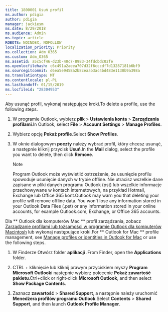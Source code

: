 ```yaml
---
title: 1800001 Usuń profil
ms.author: pdigia
author: pdigia
manager: jackiesm
ms.date: 8/29/2018
ms.audience: Admin
ms.topic: article
ROBOTS: NOINDEX, NOFOLLOW
localization_priority: Priority
ms.collection: Adm_O365
ms.custom: Adm_O365
ms.assetid: a5c5cf46-d23b-40c7-8983-34fdcbdc02fe
ms.openlocfilehash: c6c491a2aeea707d32f6cccdf7d13287181b6bf9
ms.sourcegitcommit: d6ea5e9458a2b8ceaab3ac4bd483e1130b9a398a
ms.translationtype: MT
ms.contentlocale: pl-PL
ms.lasthandoff: 01/15/2019
ms.locfileid: "28304953"
---
```

<span data-ttu-id="67b98-102">Aby usunąć profil, wykonaj następujące kroki.</span><span class="sxs-lookup"><span data-stu-id="67b98-102">To delete a profile, use the following steps.</span></span>
  
1. <span data-ttu-id="67b98-103">W programie Outlook, wybierz **plik** \> **Ustawienia konta** \> **Zarządzania profilami**.</span><span class="sxs-lookup"><span data-stu-id="67b98-103">In Outlook, select **File** \> **Account Settings** \> **Manage Profiles**.</span></span>
    
2. <span data-ttu-id="67b98-104">Wybierz opcję **Pokaż profile**.</span><span class="sxs-lookup"><span data-stu-id="67b98-104">Select **Show Profiles**.</span></span>
    
3. <span data-ttu-id="67b98-105">W oknie dialogowym **poczty** należy wybrać profil, który chcesz usunąć, a następnie kliknij przycisk **Usuń**.</span><span class="sxs-lookup"><span data-stu-id="67b98-105">In the **Mail** dialog, select the profile you want to delete, then click **Remove**.</span></span>
    
    > [!NOTE]
    > <span data-ttu-id="67b98-p101">Program Outlook może wyświetlić ostrzeżenie, że usunięcie profilu spowoduje usunięcie danych w trybie offline. Nie utracisz wszelkie dane zapisane w pliki danych programu Outlook (pst) lub wszelkie informacje przechowywane w kontach internetowych, na przykład Hotmail, Exchange lub Office 365 kont.</span><span class="sxs-lookup"><span data-stu-id="67b98-p101">Outlook may warn you that deleting your profile will remove offline data. You won't lose any information stored in your Outlook Data Files (.pst) or any information stored in your online accounts, for example Outlook.com, Exchange, or Office 365 accounts.</span></span> 
  
<span data-ttu-id="67b98-108">Dla \*\* Outlook dla komputerów Mac \*\* profil zarządzania, zobacz [Zarządzanie profilami lub tożsamości w programie Outlook dla komputerów Macintosh](https://support.office.com/article/fed2a955-74df-4a24-bef6-78a426958c4c.aspx) lub wykonaj następujące kroki.</span><span class="sxs-lookup"><span data-stu-id="67b98-108">For \*\* Outlook for Mac \*\* profile management, see [Manage profiles or identities in Outlook for Mac](https://support.office.com/article/fed2a955-74df-4a24-bef6-78a426958c4c.aspx) or use the following steps.</span></span> 
  
1. <span data-ttu-id="67b98-109">W Finderze Otwórz folder **aplikacji** .</span><span class="sxs-lookup"><span data-stu-id="67b98-109">From Finder, open the **Applications** folder.</span></span> 
    
2. <span data-ttu-id="67b98-110">CTRL + kliknięcie lub kliknij prawym przyciskiem myszy **Program Microsoft Outlook**i następnie wybierz polecenie **Pokaż zawartość pakietu**.</span><span class="sxs-lookup"><span data-stu-id="67b98-110">Ctrl+click or right-click **Microsoft Outlook**, and then select **Show Package Contents**.</span></span>
    
3. <span data-ttu-id="67b98-111">Zaznacz **zawartość** \> **Shared Support**, a następnie należy uruchomić **Menedżera profilów programu Outlook**.</span><span class="sxs-lookup"><span data-stu-id="67b98-111">Select **Contents** \> **Shared Support**, and then launch **Outlook Profile Manager**.</span></span>
    

